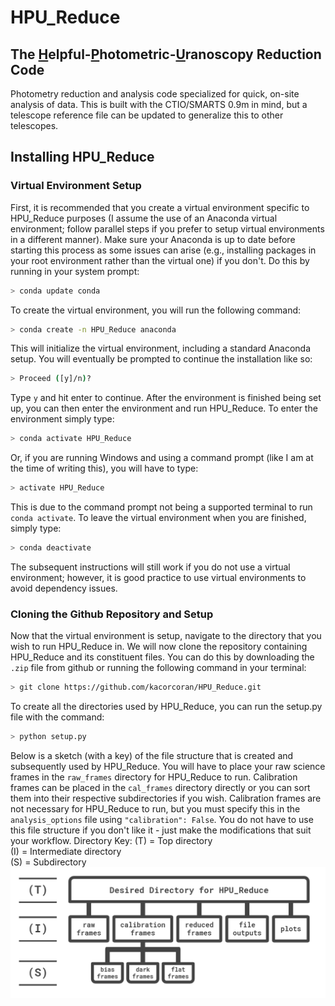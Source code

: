 # HPU_Reduce
## The <ins>H</ins>elpful-<ins>P</ins>hotometric-<ins>U</ins>ranoscopy Reduction Code
Photometry reduction and analysis code specialized for quick, on-site analysis of data.  This is built with the CTIO/SMARTS 0.9m in mind, but a telescope reference file can be updated to generalize this to other telescopes.

## Installing HPU_Reduce
### Virtual Environment Setup
First, it is recommended that you create a virtual environment specific to HPU_Reduce purposes (I assume the use of an Anaconda virtual environment; follow parallel steps if you prefer to setup virtual environments in a different manner). Make sure your Anaconda is up to date before starting this process as some issues can arise (e.g., installing packages in your root environment rather than the virtual one) if you don't.  Do this by running in your system prompt:
```sh
> conda update conda
```
To create the virtual environment, you will run the following command:
```sh
> conda create -n HPU_Reduce anaconda
```
This will initialize the virtual environment, including a standard Anaconda setup.  You will eventually be prompted to continue the installation like so:
```sh
> Proceed ([y]/n)?
```
Type ```y``` and hit enter to continue.  After the environment is finished being set up, you can then enter the environment and run HPU_Reduce.  To enter the environment simply type:
```sh
> conda activate HPU_Reduce
```
Or, if you are running Windows and using a command prompt (like I am at the time of writing this), you will have to type:
```sh
> activate HPU_Reduce
```
This is due to the command prompt not being a supported terminal to run ```conda activate```. To leave the virtual environment when you are finished, simply type:
```sh
> conda deactivate
```
The subsequent instructions will still work if you do not use a virtual environment; however, it is good practice to use virtual environments to avoid dependency issues.
### Cloning the Github Repository and Setup
Now that the virtual environment is setup, navigate to the directory that you wish to run HPU_Reduce in.  We will now clone the repository containing HPU_Reduce and its constituent files.  You can do this by downloading the ```.zip``` file from github or running the following command in your terminal:
```sh
> git clone https://github.com/kacorcoran/HPU_Reduce.git
```
To create all the directories used by HPU_Reduce, you can run the setup.py file with the command:
```sh
> python setup.py
```
Below is a sketch (with a key) of the file structure that is created and subsequently used by HPU_Reduce.  You will have to place your raw science frames in the ```raw_frames``` directory for HPU_Reduce to run.  Calibration frames can be placed in the ```cal_frames``` directory directly or you can sort them into their respective subdirectories if you wish.  Calibration frames are not necessary for HPU_Reduce to run, but you must specify this in the ```analysis_options``` file using ```"calibration": False```.  You do not have to use this file structure if you don't like it - just make the modifications that suit your workflow.
Directory Key:
(T) = Top directory   
(I) = Intermediate directory   
(S) = Subdirectory
![file tree diagram](file_tree.png)
